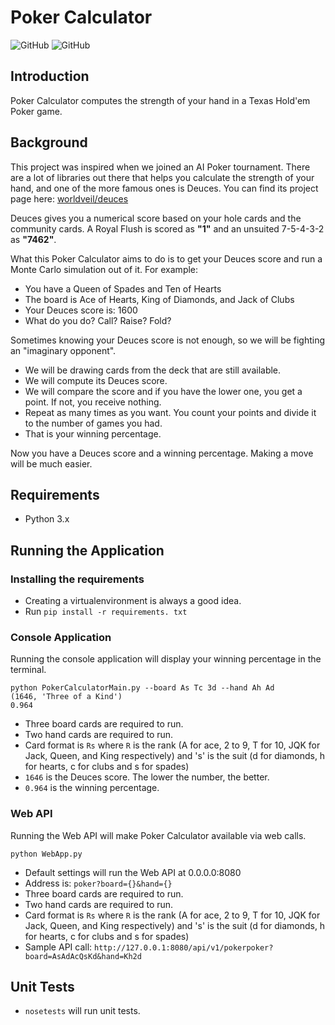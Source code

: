 # Poker Calculator  
![GitHub](https://img.shields.io/github/license/mashape/apistatus.svg) 
![GitHub](https://img.shields.io/badge/python-3.x-blue) 

## Introduction
Poker Calculator computes the strength of your hand in a Texas Hold'em Poker game.

## Background
This project was inspired when we joined an AI Poker tournament. There are a lot of libraries out there that helps you calculate the strength of your hand, and one of the more famous ones is Deuces. You can find its project page here: [worldveil/deuces](https://github.com/worldveil/deuces)

Deuces gives you a numerical score based on your hole cards and the community cards. A Royal Flush is scored as **"1"** and an unsuited 7-5-4-3-2 as **"7462"**.  

What this Poker Calculator aims to do is to get your Deuces score and run a Monte Carlo simulation out of it. For example: 
  * You have a Queen of Spades and Ten of Hearts
  * The board is Ace of Hearts, King of Diamonds, and Jack of Clubs
  * Your Deuces score is: 1600
  * What do you do? Call? Raise? Fold?

Sometimes knowing your Deuces score is not enough, so we will be fighting an "imaginary opponent".
  * We will be drawing cards from the deck that are still available. 
  * We will compute its Deuces score.
  * We will compare the score and if you have the lower one, you get a point. If not, you receive nothing.
  * Repeat as many times as you want. You count your points and divide it to the number of games you had. 
  * That is your winning percentage. 

Now you have a Deuces score and a winning percentage. Making a move will be much easier.

## Requirements
  * Python 3.x

## Running the Application

### Installing the requirements
  * Creating a virtualenvironment is always a good idea.
  * Run `pip install -r requirements. txt`

### Console Application
Running the console application will display your winning percentage in the terminal.
```
python PokerCalculatorMain.py --board As Tc 3d --hand Ah Ad
(1646, 'Three of a Kind')
0.964
```
  * Three board cards are required to run.
  * Two hand cards are required to run.
  * Card format is `Rs` where `R` is the rank (A for ace, 2 to 9, T for 10, JQK for Jack, Queen, and King respectively) and 's' is the suit (d for diamonds, h for hearts, c for clubs and s for spades)
  * `1646` is the Deuces score. The lower the number, the better.
  * `0.964` is the winning percentage.

### Web API
Running the Web API will make Poker Calculator available via web calls.
```
python WebApp.py
```
  * Default settings will run the Web API at 0.0.0.0:8080
  * Address is: `poker?board={}&hand={}`
  * Three board cards are required to run.
  * Two hand cards are required to run.
  * Card format is `Rs` where `R` is the rank (A for ace, 2 to 9, T for 10, JQK for Jack, Queen, and King respectively) and 's' is the suit (d for diamonds, h for hearts, c for clubs and s for spades)
  * Sample API call: `http://127.0.0.1:8080/api/v1/pokerpoker?board=AsAdAcQsKd&hand=Kh2d`
  
## Unit Tests
  * `nosetests` will run unit tests.